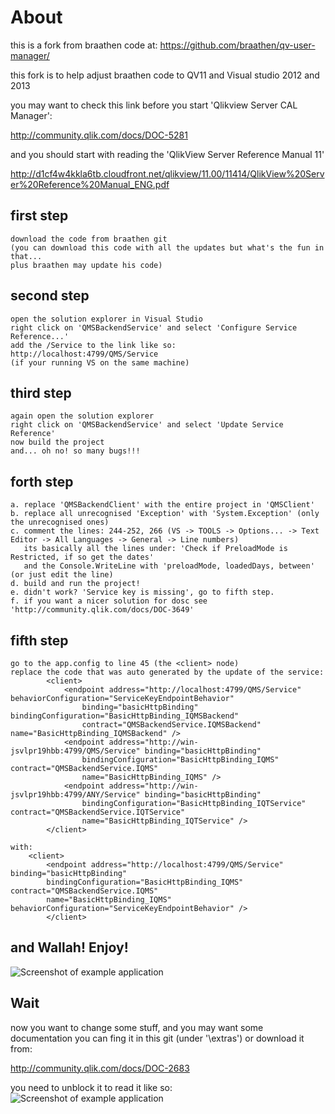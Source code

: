 About
=====

this is a fork from braathen code at: <https://github.com/braathen/qv-user-manager/>

this fork is to help adjust braathen code to QV11 and Visual studio 2012 and 2013

you may want to check this link before you start 'Qlikview Server CAL Manager':

<http://community.qlik.com/docs/DOC-5281>

and you should start with reading the 'QlikView Server Reference Manual 11'

<http://d1cf4w4kkla6tb.cloudfront.net/qlikview/11.00/11414/QlikView%20Server%20Reference%20Manual_ENG.pdf>

first step
-----------

	download the code from braathen git
	(you can download this code with all the updates but what's the fun in that...
	plus braathen may update his code)

second step
-----------

	open the solution explorer in Visual Studio
	right click on 'QMSBackendService' and select 'Configure Service Reference...'
	add the /Service to the link like so:
	http://localhost:4799/QMS/Service 
	(if your running VS on the same machine)

third step
-----------

	again open the solution explorer
	right click on 'QMSBackendService' and select 'Update Service Reference'
	now build the project
	and... oh no! so many bugs!!!

forth step
-----------
	
	a. replace 'QMSBackendClient' with the entire project in 'QMSClient'
	b. replace all unrecognised 'Exception' with 'System.Exception' (only the unrecognised ones)
	c. comment the lines: 244-252, 266 (VS -> TOOLS -> Options... -> Text Editor -> All Languages -> General -> Line numbers)
	   its basically all the lines under: 'Check if PreloadMode is Restricted, if so get the dates'
	   and the Console.WriteLine with 'preloadMode, loadedDays, between' (or just edit the line)
	d. build and run the project!
	e. didn't work? 'Service key is missing', go to fifth step.
	f. if you want a nicer solution for dosc see 'http://community.qlik.com/docs/DOC-3649'
	
fifth step
-----------

	go to the app.config to line 45 (the <client> node)
	replace the code that was auto generated by the update of the service:
	        <client>
	            <endpoint address="http://localhost:4799/QMS/Service" behaviorConfiguration="ServiceKeyEndpointBehavior"
	                binding="basicHttpBinding" bindingConfiguration="BasicHttpBinding_IQMSBackend"
	                contract="QMSBackendService.IQMSBackend" name="BasicHttpBinding_IQMSBackend" />
	            <endpoint address="http://win-jsvlpr19hbb:4799/QMS/Service" binding="basicHttpBinding"
	                bindingConfiguration="BasicHttpBinding_IQMS" contract="QMSBackendService.IQMS"
	                name="BasicHttpBinding_IQMS" />
	            <endpoint address="http://win-jsvlpr19hbb:4799/ANY/Service" binding="basicHttpBinding"
	                bindingConfiguration="BasicHttpBinding_IQTService" contract="QMSBackendService.IQTService"
	                name="BasicHttpBinding_IQTService" />
	        </client>
	
	with:
	    <client>
      		<endpoint address="http://localhost:4799/QMS/Service" binding="basicHttpBinding"
          	bindingConfiguration="BasicHttpBinding_IQMS" contract="QMSBackendService.IQMS"
          	name="BasicHttpBinding_IQMS" behaviorConfiguration="ServiceKeyEndpointBehavior" />
    	    </client>

and Wallah! Enjoy!
------------------
![Screenshot of example application](https://raw.github.com/yakirmanor/qv-user-manager/master/images/screenshot2.png)

Wait
----

now you want to change some stuff, and you may want some documentation
you can fing it in this git (under '\extras') or download it from:

<http://community.qlik.com/docs/DOC-2683>

you need to unblock it to read it like so:
![Screenshot of example application](https://raw.github.com/yakirmanor/qv-user-manager/master/images/unblock.PNG)


